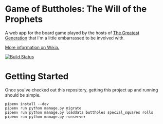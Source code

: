 # Game of Buttholes: The Will of the Prophets

A web app for the board game played by the hosts of [The Greatest Generation](http://gagh.biz) that I'm a little embarrassed to be involved with.

[More information on Wikia.](http://greatestgen.wikia.com/wiki/DS9_Board_Game_(Game_of_Buttholes))

[![Build Status](https://www.travis-ci.org/craiga/will-of-the-prophets.svg?branch=master)](https://www.travis-ci.org/craiga/will-of-the-prophets)

# Getting Started

Once you've checked out this repository, getting this project up and running should be simple.

    pipenv install --dev
    pipenv run python manage.py migrate
    pipenv run python manage.py loaddata buttholes special_squares rolls
    pipenv run python manage.py runserver
